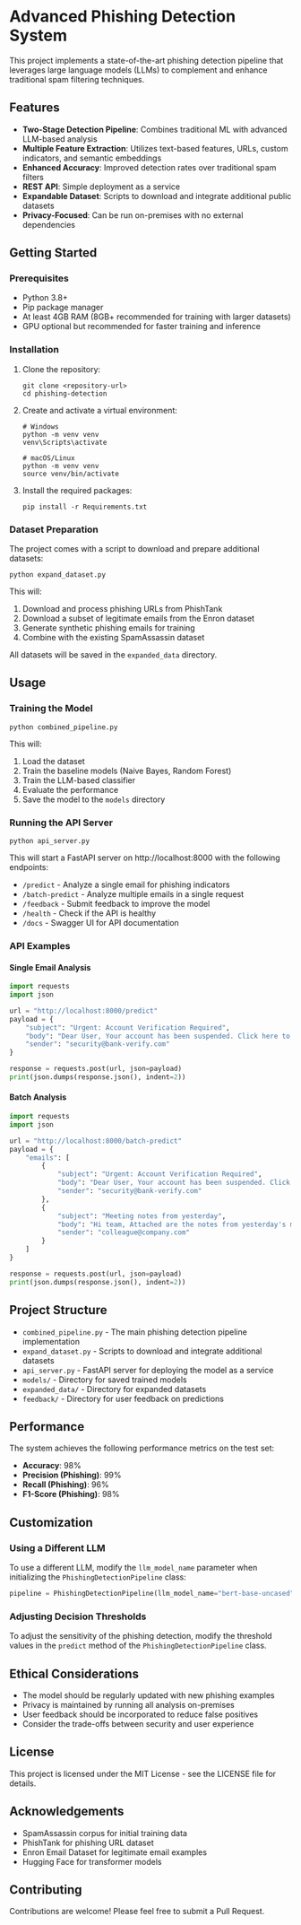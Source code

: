 # Advanced Phishing Detection System

This project implements a state-of-the-art phishing detection pipeline that leverages large language models (LLMs) to complement and enhance traditional spam filtering techniques.

## Features

- **Two-Stage Detection Pipeline**: Combines traditional ML with advanced LLM-based analysis
- **Multiple Feature Extraction**: Utilizes text-based features, URLs, custom indicators, and semantic embeddings
- **Enhanced Accuracy**: Improved detection rates over traditional spam filters
- **REST API**: Simple deployment as a service
- **Expandable Dataset**: Scripts to download and integrate additional public datasets
- **Privacy-Focused**: Can be run on-premises with no external dependencies

## Getting Started

### Prerequisites

- Python 3.8+
- Pip package manager
- At least 4GB RAM (8GB+ recommended for training with larger datasets)
- GPU optional but recommended for faster training and inference

### Installation

1. Clone the repository:
   ```
   git clone <repository-url>
   cd phishing-detection
   ```

2. Create and activate a virtual environment:
   ```
   # Windows
   python -m venv venv
   venv\Scripts\activate

   # macOS/Linux
   python -m venv venv
   source venv/bin/activate
   ```

3. Install the required packages:
   ```
   pip install -r Requirements.txt
   ```

### Dataset Preparation

The project comes with a script to download and prepare additional datasets:

```
python expand_dataset.py
```

This will:
1. Download and process phishing URLs from PhishTank
2. Download a subset of legitimate emails from the Enron dataset
3. Generate synthetic phishing emails for training
4. Combine with the existing SpamAssassin dataset

All datasets will be saved in the `expanded_data` directory.

## Usage

### Training the Model

```
python combined_pipeline.py
```

This will:
1. Load the dataset
2. Train the baseline models (Naive Bayes, Random Forest)
3. Train the LLM-based classifier
4. Evaluate the performance
5. Save the model to the `models` directory

### Running the API Server

```
python api_server.py
```

This will start a FastAPI server on http://localhost:8000 with the following endpoints:

- `/predict` - Analyze a single email for phishing indicators
- `/batch-predict` - Analyze multiple emails in a single request
- `/feedback` - Submit feedback to improve the model
- `/health` - Check if the API is healthy
- `/docs` - Swagger UI for API documentation

### API Examples

#### Single Email Analysis

```python
import requests
import json

url = "http://localhost:8000/predict"
payload = {
    "subject": "Urgent: Account Verification Required",
    "body": "Dear User, Your account has been suspended. Click here to verify: http://suspicious-link.com",
    "sender": "security@bank-verify.com"
}

response = requests.post(url, json=payload)
print(json.dumps(response.json(), indent=2))
```

#### Batch Analysis

```python
import requests
import json

url = "http://localhost:8000/batch-predict"
payload = {
    "emails": [
        {
            "subject": "Urgent: Account Verification Required",
            "body": "Dear User, Your account has been suspended. Click here to verify: http://suspicious-link.com",
            "sender": "security@bank-verify.com"
        },
        {
            "subject": "Meeting notes from yesterday",
            "body": "Hi team, Attached are the notes from yesterday's meeting. Let me know if you have questions.",
            "sender": "colleague@company.com"
        }
    ]
}

response = requests.post(url, json=payload)
print(json.dumps(response.json(), indent=2))
```

## Project Structure

- `combined_pipeline.py` - The main phishing detection pipeline implementation
- `expand_dataset.py` - Scripts to download and integrate additional datasets
- `api_server.py` - FastAPI server for deploying the model as a service
- `models/` - Directory for saved trained models
- `expanded_data/` - Directory for expanded datasets
- `feedback/` - Directory for user feedback on predictions

## Performance

The system achieves the following performance metrics on the test set:

- **Accuracy**: 98%
- **Precision (Phishing)**: 99%
- **Recall (Phishing)**: 96%
- **F1-Score (Phishing)**: 98%

## Customization

### Using a Different LLM

To use a different LLM, modify the `llm_model_name` parameter when initializing the `PhishingDetectionPipeline` class:

```python
pipeline = PhishingDetectionPipeline(llm_model_name="bert-base-uncased")
```

### Adjusting Decision Thresholds

To adjust the sensitivity of the phishing detection, modify the threshold values in the `predict` method of the `PhishingDetectionPipeline` class.

## Ethical Considerations

- The model should be regularly updated with new phishing examples
- Privacy is maintained by running all analysis on-premises
- User feedback should be incorporated to reduce false positives
- Consider the trade-offs between security and user experience

## License

This project is licensed under the MIT License - see the LICENSE file for details.

## Acknowledgements

- SpamAssassin corpus for initial training data
- PhishTank for phishing URL dataset
- Enron Email Dataset for legitimate email examples
- Hugging Face for transformer models

## Contributing

Contributions are welcome! Please feel free to submit a Pull Request. 